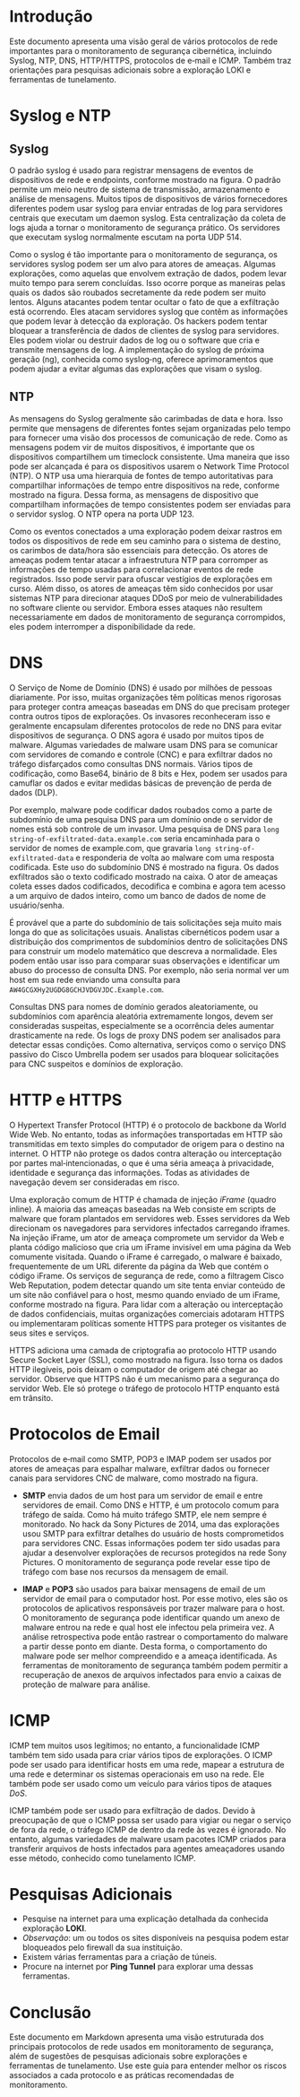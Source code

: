 # Introdução

Este documento apresenta uma visão geral de vários protocolos de rede importantes para o monitoramento de segurança cibernética, incluindo Syslog, NTP, DNS, HTTP/HTTPS, protocolos de e‑mail e ICMP. Também traz orientações para pesquisas adicionais sobre a exploração LOKI e ferramentas de tunelamento.

# Syslog e NTP

## Syslog

O padrão syslog é usado para registrar mensagens de eventos de dispositivos de rede e endpoints, conforme mostrado na figura. O padrão permite um meio neutro de sistema de transmissão, armazenamento e análise de mensagens. Muitos tipos de dispositivos de vários fornecedores diferentes podem usar syslog para enviar entradas de log para servidores centrais que executam um daemon syslog. Esta centralização da coleta de logs ajuda a tornar o monitoramento de segurança prático. Os servidores que executam syslog normalmente escutam na porta UDP 514.

Como o syslog é tão importante para o monitoramento de segurança, os servidores syslog podem ser um alvo para atores de ameaças. Algumas explorações, como aquelas que envolvem extração de dados, podem levar muito tempo para serem concluídas. Isso ocorre porque as maneiras pelas quais os dados são roubados secretamente da rede podem ser muito lentos. Alguns atacantes podem tentar ocultar o fato de que a exfiltração está ocorrendo. Eles atacam servidores syslog que contêm as informações que podem levar à detecção da exploração. Os hackers podem tentar bloquear a transferência de dados de clientes de syslog para servidores. Eles podem violar ou destruir dados de log ou o software que cria e transmite mensagens de log. A implementação do syslog de próxima geração (ng), conhecida como syslog‑ng, oferece aprimoramentos que podem ajudar a evitar algumas das explorações que visam o syslog.

## NTP

As mensagens do Syslog geralmente são carimbadas de data e hora. Isso permite que mensagens de diferentes fontes sejam organizadas pelo tempo para fornecer uma visão dos processos de comunicação de rede. Como as mensagens podem vir de muitos dispositivos, é importante que os dispositivos compartilhem um timeclock consistente. Uma maneira que isso pode ser alcançada é para os dispositivos usarem o Network Time Protocol (NTP). O NTP usa uma hierarquia de fontes de tempo autoritativas para compartilhar informações de tempo entre dispositivos na rede, conforme mostrado na figura. Dessa forma, as mensagens de dispositivo que compartilham informações de tempo consistentes podem ser enviadas para o servidor syslog. O NTP opera na porta UDP 123.

Como os eventos conectados a uma exploração podem deixar rastros em todos os dispositivos de rede em seu caminho para o sistema de destino, os carimbos de data/hora são essenciais para detecção. Os atores de ameaças podem tentar atacar a infraestrutura NTP para corromper as informações de tempo usadas para correlacionar eventos de rede registrados. Isso pode servir para ofuscar vestígios de explorações em curso. Além disso, os atores de ameaças têm sido conhecidos por usar sistemas NTP para direcionar ataques DDoS por meio de vulnerabilidades no software cliente ou servidor. Embora esses ataques não resultem necessariamente em dados de monitoramento de segurança corrompidos, eles podem interromper a disponibilidade da rede.

# DNS

O Serviço de Nome de Domínio (DNS) é usado por milhões de pessoas diariamente. Por isso, muitas organizações têm políticas menos rigorosas para proteger contra ameaças baseadas em DNS do que precisam proteger contra outros tipos de explorações. Os invasores reconheceram isso e geralmente encapsulam diferentes protocolos de rede no DNS para evitar dispositivos de segurança. O DNS agora é usado por muitos tipos de malware. Algumas variedades de malware usam DNS para se comunicar com servidores de comando e controle (CNC) e para exfiltrar dados no tráfego disfarçados como consultas DNS normais. Vários tipos de codificação, como Base64, binário de 8 bits e Hex, podem ser usados para camuflar os dados e evitar medidas básicas de prevenção de perda de dados (DLP).

Por exemplo, malware pode codificar dados roubados como a parte de subdomínio de uma pesquisa DNS para um domínio onde o servidor de nomes está sob controle de um invasor. Uma pesquisa de DNS para `long string-of-exfiltrated-data.example.com` seria encaminhada para o servidor de nomes de example.com, que gravaria `long string-of-exfiltrated-data` e responderia de volta ao malware com uma resposta codificada. Este uso do subdomínio DNS é mostrado na figura. Os dados exfiltrados são o texto codificado mostrado na caixa. O ator de ameaças coleta esses dados codificados, decodifica e combina e agora tem acesso a um arquivo de dados inteiro, como um banco de dados de nome de usuário/senha.

É provável que a parte do subdomínio de tais solicitações seja muito mais longa do que as solicitações usuais. Analistas cibernéticos podem usar a distribuição dos comprimentos de subdomínios dentro de solicitações DNS para construir um modelo matemático que descreva a normalidade. Eles podem então usar isso para comparar suas observações e identificar um abuso do processo de consulta DNS. Por exemplo, não seria normal ver um host em sua rede enviando uma consulta para `AW4GCGXHy2UGDG8GCHJVDGVJDC.Example.com`.

Consultas DNS para nomes de domínio gerados aleatoriamente, ou subdomínios com aparência aleatória extremamente longos, devem ser consideradas suspeitas, especialmente se a ocorrência deles aumentar drasticamente na rede. Os logs de proxy DNS podem ser analisados para detectar essas condições. Como alternativa, serviços como o serviço DNS passivo do Cisco Umbrella podem ser usados para bloquear solicitações para CNC suspeitos e domínios de exploração.

# HTTP e HTTPS

O Hypertext Transfer Protocol (HTTP) é o protocolo de backbone da World Wide Web. No entanto, todas as informações transportadas em HTTP são transmitidas em texto simples do computador de origem para o destino na internet. O HTTP não protege os dados contra alteração ou interceptação por partes mal‑intencionadas, o que é uma séria ameaça à privacidade, identidade e segurança das informações. Todas as atividades de navegação devem ser consideradas em risco.

Uma exploração comum de HTTP é chamada de injeção _iFrame_ (quadro inline). A maioria das ameaças baseadas na Web consiste em scripts de malware que foram plantados em servidores web. Esses servidores da Web direcionam os navegadores para servidores infectados carregando iframes. Na injeção iFrame, um ator de ameaça compromete um servidor da Web e planta código malicioso que cria um iFrame invisível em uma página da Web comumente visitada. Quando o iFrame é carregado, o malware é baixado, frequentemente de um URL diferente da página da Web que contém o código iFrame. Os serviços de segurança de rede, como a filtragem Cisco Web Reputation, podem detectar quando um site tenta enviar conteúdo de um site não confiável para o host, mesmo quando enviado de um iFrame, conforme mostrado na figura. Para lidar com a alteração ou interceptação de dados confidenciais, muitas organizações comerciais adotaram HTTPS ou implementaram políticas somente HTTPS para proteger os visitantes de seus sites e serviços.

HTTPS adiciona uma camada de criptografia ao protocolo HTTP usando Secure Socket Layer (SSL), como mostrado na figura. Isso torna os dados HTTP ilegíveis, pois deixam o computador de origem até chegar ao servidor. Observe que HTTPS não é um mecanismo para a segurança do servidor Web. Ele só protege o tráfego de protocolo HTTP enquanto está em trânsito.

# Protocolos de Email

Protocolos de e‑mail como SMTP, POP3 e IMAP podem ser usados por atores de ameaças para espalhar malware, exfiltrar dados ou fornecer canais para servidores CNC de malware, como mostrado na figura.

* **SMTP** envia dados de um host para um servidor de email e entre servidores de email. Como DNS e HTTP, é um protocolo comum para tráfego de saída. Como há muito tráfego SMTP, ele nem sempre é monitorado. No hack da Sony Pictures de 2014, uma das explorações usou SMTP para exfiltrar detalhes do usuário de hosts comprometidos para servidores CNC. Essas informações podem ter sido usadas para ajudar a desenvolver explorações de recursos protegidos na rede Sony Pictures. O monitoramento de segurança pode revelar esse tipo de tráfego com base nos recursos da mensagem de email.

* **IMAP** e **POP3** são usados para baixar mensagens de email de um servidor de email para o computador host. Por esse motivo, eles são os protocolos de aplicativos responsáveis por trazer malware para o host. O monitoramento de segurança pode identificar quando um anexo de malware entrou na rede e qual host ele infectou pela primeira vez. A análise retrospectiva pode então rastrear o comportamento do malware a partir desse ponto em diante. Desta forma, o comportamento do malware pode ser melhor compreendido e a ameaça identificada. As ferramentas de monitoramento de segurança também podem permitir a recuperação de anexos de arquivos infectados para envio a caixas de proteção de malware para análise.

# ICMP

ICMP tem muitos usos legítimos; no entanto, a funcionalidade ICMP também tem sido usada para criar vários tipos de explorações. O ICMP pode ser usado para identificar hosts em uma rede, mapear a estrutura de uma rede e determinar os sistemas operacionais em uso na rede. Ele também pode ser usado como um veículo para vários tipos de ataques _DoS_.

ICMP também pode ser usado para exfiltração de dados. Devido à preocupação de que o ICMP possa ser usado para vigiar ou negar o serviço de fora da rede, o tráfego ICMP de dentro da rede às vezes é ignorado. No entanto, algumas variedades de malware usam pacotes ICMP criados para transferir arquivos de hosts infectados para agentes ameaçadores usando esse método, conhecido como tunelamento ICMP.

# Pesquisas Adicionais

* Pesquise na internet para uma explicação detalhada da conhecida exploração **LOKI**.  
* _Observação_: um ou todos os sites disponíveis na pesquisa podem estar bloqueados pelo firewall da sua instituição.  
* Existem várias ferramentas para a criação de túneis.  
* Procure na internet por **Ping Tunnel** para explorar uma dessas ferramentas.

# Conclusão

Este documento em Markdown apresenta uma visão estruturada dos principais protocolos de rede usados em monitoramento de segurança, além de sugestões de pesquisas adicionais sobre explorações e ferramentas de tunelamento. Use este guia para entender melhor os riscos associados a cada protocolo e as práticas recomendadas de monitoramento.